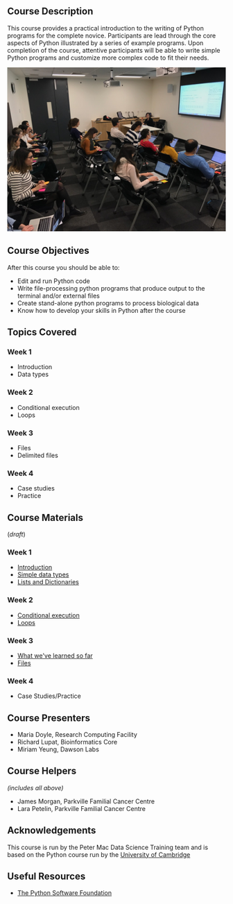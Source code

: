## Course Description
This course provides a practical introduction to the writing of Python programs for the complete novice. Participants are lead through the core aspects of Python illustrated by a series of example programs. Upon completion of the course, attentive participants will be able to write simple Python programs and customize more complex code to fit their needs.

![workshop pic](img/MiriamYeung.jpeg)

## Course Objectives

After this course you should be able to:

*   Edit and run Python code
*   Write file-processing python programs that produce output to the terminal and/or external files
*   Create stand-alone python programs to process biological data
*   Know how to develop your skills in Python after the course

## Topics Covered

### Week 1
- Introduction
- Data types

### Week 2
- Conditional execution
- Loops

### Week 3
- Files
- Delimited files

### Week 4
- Case studies
- Practice

## Course Materials

(*draft*)

### Week 1
- [Introduction](https://github.com/PMacDaSci/python-intro/blob/master/Introduction_to_python_day_1_introduction.ipynb)
- [Simple data types](https://github.com/PMacDaSci/python-intro/blob/master/Introduction_to_python_day_1_session_1.ipynb)
- [Lists and Dictionaries](https://github.com/PMacDaSci/python-intro/blob/master/Introduction_to_python_day_1_session_2.ipynb)


### Week 2
- [Conditional execution](https://github.com/PMacDaSci/python-intro/blob/master/Introduction_to_python_day_1_session_3.ipynb)
- [Loops](https://github.com/PMacDaSci/python-intro/blob/master/Introduction_to_python_day_1_session_4.ipynb)


### Week 3

- [What we've learned so far](https://github.com/PMacDaSci/python-intro/blob/master/Introduction_to_python_day_2_introduction.ipynb)
- [Files](https://github.com/PMacDaSci/python-intro/blob/master/Introduction_to_python_day_2_session_3.ipynb)


### Week 4
- Case Studies/Practice

## Course Presenters

- Maria Doyle, Research Computing Facility
- Richard Lupat, Bioinformatics Core
- Miriam Yeung, Dawson Labs

## Course Helpers

*(includes all above)*

- James Morgan, Parkville Familial Cancer Centre
- Lara Petelin, Parkville Familial Cancer Centre

## Acknowledgements
This course is run by the Peter Mac Data Science Training team and is based on the Python course run by the [University of Cambridge](http://training.csx.cam.ac.uk/bioinformatics/course)

## Useful Resources

+ [The Python Software Foundation](https://www.python.org/)
